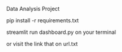 Data Analysis Project

pip install -r requirements.txt 

streamlit run dashboard.py on your terminal

or visit the link that on url.txt
